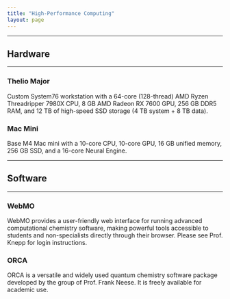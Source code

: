 ```yaml
---
title: "High-Performance Computing"
layout: page
---
```


---
## Hardware
---
### Thelio Major
Custom System76 workstation with a 64-core (128-thread) AMD Ryzen Threadripper 7980X CPU, 8 GB AMD Radeon RX 7600 GPU, 256 GB DDR5 RAM, and 12 TB of high-speed SSD storage (4 TB system + 8 TB data).

### Mac Mini
Base M4 Mac mini with a 10-core CPU, 10-core GPU, 16 GB unified memory, 256 GB SSD, and a 16-core Neural Engine.

---
## Software
---
### WebMO
WebMO provides a user-friendly web interface for running advanced computational chemistry software, making powerful tools accessible to students and non-specialists directly through their browser. Please see Prof. Knepp for login instructions.

### ORCA
ORCA is a versatile and widely used quantum chemistry software package developed by the group of Prof. Frank Neese. It is freely available for academic use.
